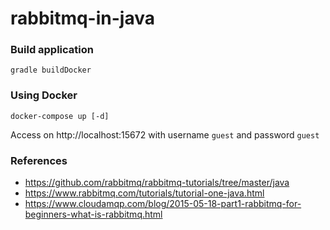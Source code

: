 # rabbitmq-in-java

### Build application
```
gradle buildDocker
```

### Using Docker
```
docker-compose up [-d]
```
Access on http://localhost:15672 with username `guest` and password `guest`

### References
- https://github.com/rabbitmq/rabbitmq-tutorials/tree/master/java
- https://www.rabbitmq.com/tutorials/tutorial-one-java.html
- https://www.cloudamqp.com/blog/2015-05-18-part1-rabbitmq-for-beginners-what-is-rabbitmq.html
